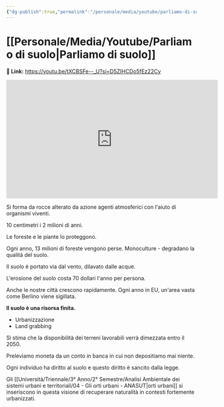 ```yaml
---
{"dg-publish":true,"permalink":"/personale/media/youtube/parliamo-di-suolo/","tags":["UNI","ANASUT","Video","YouTube","Suolo","Sostenibilità","ConsumoDiSuolo"]}
---
```


# [[Personale/Media/Youtube/Parliamo di suolo\|Parliamo di suolo]]

**🔗 Link:** https://youtu.be/tXCBSFe--_U?si=D5ZIHCDo5fEz22Cy

<iframe width="560" height="315" src="https://www.youtube.com/embed/tXCBSFe--_U?si=kbg122-iNr_c9sK6" title="YouTube video player" frameborder="0" allow="accelerometer; autoplay; clipboard-write; encrypted-media; gyroscope; picture-in-picture; web-share" referrerpolicy="strict-origin-when-cross-origin" allowfullscreen></iframe>


Si forma da rocce alterato da azione agenti atmosferici con l'aiuto di organismi viventi.

10 centimetri i 2 milioni di anni.

Le foreste e le piante lo proteggono. 

Ogni anno, 13 milioni di foreste vengono perse.
Monoculture - degradano la qualità del suolo.

Il suolo è portato via dal vento, dilavato dalle acque.

L'erosione del suolo costa 70 dollari l'anno per persona.

Anche le nostre città crescono rapidamente. Ogni anno in EU, un'area vasta come Berlino viene sigillata.

**Il suolo è una risorsa finita.**

- Urbanizzazione
- Land grabbing

Si stima che la disponibilità dei terreni lavorabili verrà dimezzata entro il 2050.

Preleviamo moneta da un conto in banca in cui non depositiamo mai niente.

Ogni individuo ha diritto al suolo e questo diritto è sancito dalla legge.

Gli [[Università/Triennale/3° Anno/2° Semestre/Analisi Ambientale dei sistemi urbani e territoriali/04 - Gli orti urbani - ANASUT\|orti urbani]] si inseriscono in questa visione di recuperare naturalità in contesti fortemente urbanizzati.
